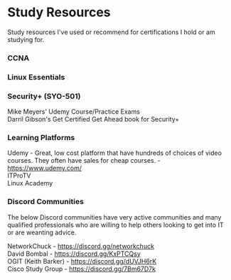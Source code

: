 # Study Resources
Study resources I've used or recommend for certifications I hold or am studying for.

### CCNA


### Linux Essentials


### Security+ (SYO-501)
Mike Meyers' Udemy Course/Practice Exams  
Darril Gibson's Get Certified Get Ahead book for Security+  

### Learning Platforms
Udemy - Great, low cost platform that have hundreds of choices of video courses. They often have sales for cheap courses. - https://www.udemy.com/  
ITProTV  
Linux Academy  

### Discord Communities
The below Discord communities have very active communities and many qualified professionals who are willing to help others looking to get into IT or are weanting advice.  
  
NetworkChuck - https://discord.gg/networkchuck  
David Bombal - https://discord.gg/KxPTCQsy  
OGIT (Keith Barker) - https://discord.gg/dUVJH6rK    
Cisco Study Group - https://discord.gg/7Bm67D7k  
